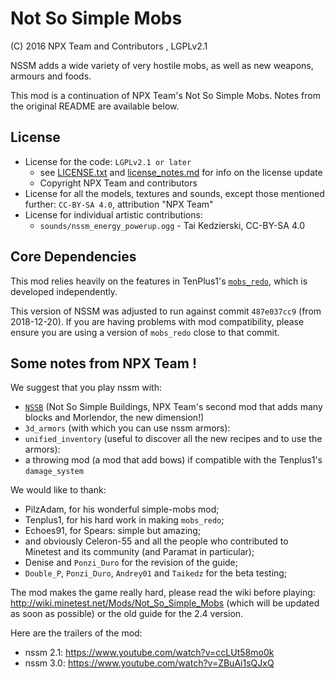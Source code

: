 # Not So Simple Mobs

(C) 2016 NPX Team and Contributors , LGPLv2.1

NSSM adds a wide variety of very hostile mobs, as well as new weapons, armours and foods.

This mod is a continuation of NPX Team's Not So Simple Mobs. Notes from the original README are available below.

## License

* License for the code: `LGPLv2.1 or later`
    * see [LICENSE.txt](LICENSE.txt) and [license_notes.md](license_notes.md) for info on the license update
    * Copyright NPX Team and contributors
* License for all the models, textures and sounds, except those mentioned further: `CC-BY-SA 4.0`, attribution "NPX Team"
* License for individual artistic contributions:
    * `sounds/nssm_energy_powerup.ogg` - Tai Kedzierski, CC-BY-SA 4.0

## Core Dependencies

This mod relies heavily on the features in TenPlus1's [`mobs_redo`](https://notabug.org/tenplus1/mobs_redo), which is developed independently.

This version of NSSM was adjusted to run against commit `487e037cc9` (from 2018-12-20). If you are having problems with mod compatibility, please ensure you are using a version of `mobs_redo` close to that commit.

## Some notes from NPX Team !

We suggest that you play nssm with:

* [`NSSB`](https://github.com/taikedz-mt/nssb) (Not So Simple Buildings, NPX Team's second mod that adds many blocks and Morlendor, the new dimension!)
* `3d_armors` (with which you can use nssm armors):
* `unified_inventory` (useful to discover all the new recipes and to use the armors):
* a throwing mod (a mod that add bows) if compatible with the Tenplus1's `damage_system`

We would like to thank:

* PilzAdam, for his wonderful simple-mobs mod;
* Tenplus1, for his hard work in making `mobs_redo`;
* Echoes91, for Spears: simple but amazing;
* and obviously Celeron-55 and all the people who contributed to Minetest and its community (and Paramat in particular);
* Denise and `Ponzi_Duro` for the revision of the guide;
* `Double_P`, `Ponzi_Duro`, `Andrey01` and `Taikedz` for the beta testing;

The mod makes the game really hard, please read the wiki before playing: <http://wiki.minetest.net/Mods/Not_So_Simple_Mobs> (which will be updated as soon as possible) or the old guide for the 2.4 version.

Here are the trailers of the mod:

* nssm 2.1: <https://www.youtube.com/watch?v=ccLUt58mo0k>
* nssm 3.0: <https://www.youtube.com/watch?v=ZBuAi1sQJxQ>
